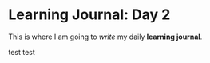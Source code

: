 # Learning Journal: Day 2

This is where I am going to *write* my daily **learning journal**.

test test
